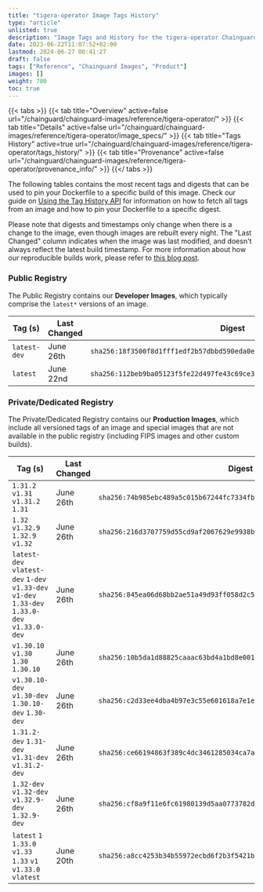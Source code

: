 ```yaml
---
title: "tigera-operator Image Tags History"
type: "article"
unlisted: true
description: "Image Tags and History for the tigera-operator Chainguard Image"
date: 2023-06-22T11:07:52+02:00
lastmod: 2024-06-27 00:41:27
draft: false
tags: ["Reference", "Chainguard Images", "Product"]
images: []
weight: 700
toc: true
---
```


{{< tabs >}}
{{< tab title="Overview" active=false url="/chainguard/chainguard-images/reference/tigera-operator/" >}}
{{< tab title="Details" active=false url="/chainguard/chainguard-images/reference/tigera-operator/image_specs/" >}}
{{< tab title="Tags History" active=true url="/chainguard/chainguard-images/reference/tigera-operator/tags_history/" >}}
{{< tab title="Provenance" active=false url="/chainguard/chainguard-images/reference/tigera-operator/provenance_info/" >}}
{{</ tabs >}}

The following tables contains the most recent tags and digests that can be used to pin your Dockerfile to a specific build of this image. Check our guide on [Using the Tag History API](/chainguard/chainguard-images/using-the-tag-history-api/) for information on how to fetch all tags from an image and how to pin your Dockerfile to a specific digest.

Please note that digests and timestamps only change when there is a change to the image, even though images are rebuilt every night. The "Last Changed" column indicates when the image was last modified, and doesn't always reflect the latest build timestamp. For more information about how our reproducible builds work, please refer to [this blog post](https://www.chainguard.dev/unchained/reproducing-chainguards-reproducible-image-builds).

### Public Registry
The Public Registry contains our **Developer Images**, which typically comprise the `latest*` versions of an image.

| Tag (s)       | Last Changed | Digest                                                                    |
|---------------|--------------|---------------------------------------------------------------------------|
|  `latest-dev` | June 26th    | `sha256:18f3500f8d1fff1edf2b57dbbd590eda0e5c587505186ea2d30dfb585080bab0` |
|  `latest`     | June 22nd    | `sha256:112beb9ba05123f5fe22d497fe43c69ce3b46b9de2fde6668ebbfcba43e9487b` |


### Private/Dedicated Registry
The Private/Dedicated Registry contains our **Production Images**, which include all versioned tags of an image and special images that are not available in the public registry (including FIPS images and other custom builds).

| Tag (s)                                                                                        | Last Changed | Digest                                                                    |
|------------------------------------------------------------------------------------------------|--------------|---------------------------------------------------------------------------|
|  `1.31.2` `v1.31` `v1.31.2` `1.31`                                                             | June 26th    | `sha256:74b985ebc489a5c015b67244fc7334fb41b2657992c15e86b101a971b0d6f66b` |
|  `1.32` `v1.32.9` `1.32.9` `v1.32`                                                             | June 26th    | `sha256:216d3707759d55cd9af2067629e9938b998744cb21231adb693a211616b6a652` |
|  `latest-dev` `vlatest-dev` `1-dev` `v1.33-dev` `v1-dev` `1.33-dev` `1.33.0-dev` `v1.33.0-dev` | June 26th    | `sha256:845ea06d68bb2ae51a49d93ff058d2c501d1fb2f7d5fb06406180106a54519fe` |
|  `v1.30.10` `v1.30` `1.30` `1.30.10`                                                           | June 26th    | `sha256:10b5da1d88825caaac63bd4a1bd8e001c484f92bf679b649b7ff535370f3b40a` |
|  `v1.30.10-dev` `v1.30-dev` `1.30.10-dev` `1.30-dev`                                           | June 26th    | `sha256:c2d33ee4dba4b97e3c55e601618a7e1e702ea772d56941c5f88a5eec48d56f73` |
|  `1.31.2-dev` `1.31-dev` `v1.31-dev` `v1.31.2-dev`                                             | June 26th    | `sha256:ce66194863f389c4dc3461285034ca7a12e82922f312c54f37f9a48fc672da9c` |
|  `1.32-dev` `v1.32-dev` `v1.32.9-dev` `1.32.9-dev`                                             | June 26th    | `sha256:cf8a9f11e6fc61980139d5aa0773782ddeabc3df5edd354285eb96eae4f419af` |
|  `latest` `1` `1.33.0` `v1.33` `1.33` `v1` `v1.33.0` `vlatest`                                 | June 20th    | `sha256:a8cc4253b34b55972ecbd6f2b3f5421b00698ffe79bf0b833a88a0ed4535da4a` |

